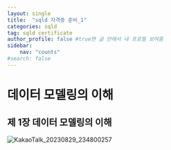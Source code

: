 ```yaml
---
layout: single
title:  "sqld 자격증 준비_1"
categories: sqld
tag: sqld certificate
author_profile: false #true면 글 안에서 내 프로필 보여줌
sidebar:
    nav: "counts"
#search: false
---
```


# 데이터 모델링의 이해

## 제 1장 데이터 모델링의 이해

![KakaoTalk_20230829_234800257](https://github.com/jwjungwoo/jwjungwoo.github.io/assets/140131247/403b930f-a1e2-421f-a516-525beceec639)
